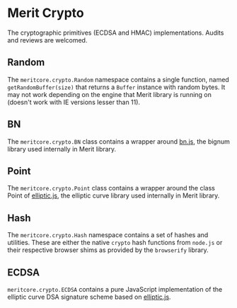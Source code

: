 # Merit Crypto

The cryptographic primitives (ECDSA and HMAC) implementations. Audits and reviews are welcomed.

## Random

The `meritcore.crypto.Random` namespace contains a single function, named `getRandomBuffer(size)` that returns a `Buffer` instance with random bytes. It may not work depending on the engine that Merit library is running on (doesn't work with IE versions lesser than 11).

## BN

The `meritcore.crypto.BN` class contains a wrapper around [bn.js](https://github.com/indutny/bn.js), the bignum library used internally in Merit library.

## Point

The `meritcore.crypto.Point` class contains a wrapper around the class Point of [elliptic.js](https://github.com/indutny/elliptic), the elliptic curve library used internally in Merit library.

## Hash

The `meritcore.crypto.Hash` namespace contains a set of hashes and utilities. These are either the native `crypto` hash functions from `node.js` or their respective browser shims as provided by the `browserify` library.

## ECDSA

`meritcore.crypto.ECDSA` contains a pure JavaScript implementation of the elliptic curve DSA signature scheme based on [elliptic.js](https://github.com/indutny/elliptic).
